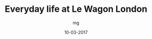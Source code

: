 ---
layout: video
title: "Everyday life at Le Wagon London"
youtube_slug: "2EmXDFfH4L8"
date: 10-03-2017
author: mg
labels:
  - backstage
pushed: true
thumbnail: 2017-03-10-le-wagon-london.jpg
description: "Le Wagon is the first bootcamp bringing technical skills to creative entrepreneurs in London."
---